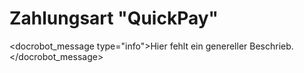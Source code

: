 # Zahlungsart "QuickPay"

<docrobot_message type="info">Hier fehlt ein genereller Beschrieb.</docrobot_message>
